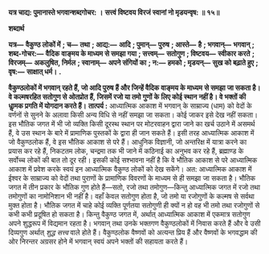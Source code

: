 **यत्र चाद्य: पुमानास्ते भगवान्शब्दगोचर: ।** **सत्त्वं विष्टवय विरजं स्वानां नो मृडयन्वृष: ॥ १५॥** 

**शब्दार्थ** 

**यत्र—** **वैकुण्ठ लोकों में** **; च—** **तथा** **; आद्य:—** **आदि** **; पुमान्—** **पुरुष** **; आस्ते—** **है** **; भगवान्—** **भगवान्** **; शब्द-गोचर:—** **वैदिक** **वाङ्मय के माध्यम से समझा गया** **; सत्त्वम्—** **सतोगुण** **; विष्टवय—** **स्वीकार करते** **; विरजम्—** **अकलुषित, निर्मल** **; स्वानाम्—** **अपने संगियों का** **; न:—** **हमको** **; मृडयन्—** **सुख को बढ़ाते हुए** **; वृष:—** **साक्षात् धर्म।** **.** 

**वैकुण्ठलोकों में भगवान् रहते हैं, जो आदि पुरुष हैं और जिन्हें वैदिक वाङ्मय के माध्यम** **से समझा जा सकता है। वे कल्मषरहित सतोगुण से ओतप्रोत हैं, जिसमें रजो या तमो गुणों के** **लिए कोई स्थान नहीं है। वे भक्तों की धाॢमक प्रगति में योगदान करते हैं।** **तात्पर्य :** आध्यात्मिक आकाश में भगवान् के साम्राज्य (धाम) को वेदों के वर्णनों से सुनने के अलावा किसी अन्य विधि से नहीं समझा जा सकता। कोई जाकर इसे देख नहीं सकता। इस भौतिक जगत में भी जो व्यक्ति किसी दूरस्थ स्थान पर मोटरवाहन द्वारा जाने का खर्च उठाने में असमर्थ हैं, वे उस स्थान के बारे में प्रामाणिक पुस्तकों के द्वारा ही जान सकते हैं। इसी तरह आध्यात्मिक आकाश में जो वैकुण्ठलोक हैं, वे इस भौतिक आकाश से परे हैं। आधुनिक विज्ञानी, जो अन्तरिक्ष में यात्रा करने का प्रयास कर रहे हैं, निकटतम लोक, चन्द्रमा तक भी जाने में कठिनाई का अनुभव कर रहे हैं, ब्रह्माण्ड के सर्वोच्च लोकों की बात तो दूर रही। इसकी कोई सश्भावना नहीं है कि वे भौतिक आकाश से परे आध्यात्मिक आकाश में प्रवेश करके स्वयं इन आध्यात्मिक वैकुण्ठ लोकों को देख सकेंगे। अत: आध्यात्मिक आकाश में ईश्वर के साम्राज्य को वेदों तथा पुराणों के प्रामाणिक विवरणों के माध्यम से ही समझा जा सकता है। भौतिक जगत में तीन प्रकार के भौतिक गुण होते हैं—सतो, रजो तथा तमोगुण—किन्तु आध्यात्मिक जगत में रजो तथा तमोगुणों का नामोनिशान भी नहीं है। वहाँ केवल सतोगुण होता है, जो तमो या रजोगुणों के कल्मष से सर्वथा मुक्त होता है। भौतिक जगत में चाहे कोई व्यक्ति पूर्णतया सतोगुणी ही क्यों न हो वह भी तमो तथा रजोगुणों से कभी कभी प्रदूषित हो सकता है। किन्तु वैकुण्ठ जगत में, अर्थात् आध्यात्मिक आकाश में एकमात्र सतोगुण अपने शुद्धरूप में विद्यमान रहता है। भगवान् तथा उनके भक्तगण वैकुण्ठलोकों में निवास करते हैं और वे उसी दिव्यगुण अर्थात् *शुद्ध सत्त्व*  वाले होते हैं। वैकुण्ठलोक वैष्णवों को अत्यन्त प्रिय हैं और वैष्णवों के भगवद्धाम की ओर निरन्तर अग्रसर होने में भगवान् स्वयं अपने भक्तों की सहायता करते हैं।  